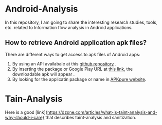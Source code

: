 # Android-Analysis
In this repository, I am going to share the interesting research studies, tools, etc. related to Information flow analysis in Android applications. 
## How to retrieve Android application apk files?
There are different ways to get access to apk files of Android apps:
1. By using an API availabale at this [github repository](https://github.com/egirault/googleplay-api) .
2. By inserting the package or Google Play URL at [this link](https://apps.evozi.com/apk-downloader), the downloadable apk will appear .
3. By looking for the applicatin package or name in [APKpure website](http://apkpure.com). 

# Tain-Analysis
Here is a good [link]{https://dzone.com/articles/what-is-taint-analysis-and-why-should-i-care} that describes taint-analysis and sanitization.

